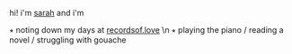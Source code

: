 hi! i'm [sarah](https://urlsarahz.github.io) and i'm

⭒  noting down my days at [recordsof.love](https://recordsof.love) \n
⭒  playing the piano / reading a novel / struggling with gouache
